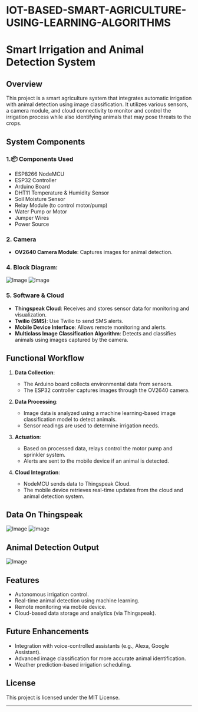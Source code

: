 # IOT-BASED-SMART-AGRICULTURE-USING-LEARNING-ALGORITHMS
# Smart Irrigation and Animal Detection System

## Overview

This project is a smart agriculture system that integrates automatic irrigation with animal detection using image classification. It utilizes various sensors, a camera module, and cloud connectivity to monitor and control the irrigation process while also identifying animals that may pose threats to the crops.

## System Components

### 1.📦 Components Used

- ESP8266 NodeMCU
- ESP32 Controller
- Arduino Board
- DHT11 Temperature & Humidity Sensor
- Soil Moisture Sensor
- Relay Module (to control motor/pump)
- Water Pump or Motor
- Jumper Wires
- Power Source

### 2. Camera
- **OV2640 Camera Module**: Captures images for animal detection.

### 4. Block Diagram:
![Image](https://github.com/user-attachments/assets/e5730521-2464-4414-9520-1bb952afbf19)
![Image](https://github.com/user-attachments/assets/aac9384d-3f23-4b5b-a8d7-ddbb6fc21062)
### 5. Software & Cloud
- **Thingspeak Cloud**: Receives and stores sensor data for monitoring and visualization.
- **Twilio (SMS)**: Use Twilio to send SMS alerts.
- **Mobile Device Interface**: Allows remote monitoring and alerts.
- **Multiclass Image Classification Algorithm**: Detects and classifies animals using images captured by the camera.

## Functional Workflow

1. **Data Collection**:
   - The Arduino board collects environmental data from sensors.
   - The ESP32 controller captures images through the OV2640 camera.

2. **Data Processing**:
   - Image data is analyzed using a machine learning-based image classification model to detect animals.
   - Sensor readings are used to determine irrigation needs.

3. **Actuation**:
   - Based on processed data, relays control the motor pump and sprinkler system.
   - Alerts are sent to the mobile device if an animal is detected.

4. **Cloud Integration**:
   - NodeMCU sends data to Thingspeak Cloud.
   - The mobile device retrieves real-time updates from the cloud and animal detection system.

## Data On Thingspeak 
![Image](https://github.com/user-attachments/assets/2c476826-ee08-4209-bc79-2294c3813151)
![Image](https://github.com/user-attachments/assets/6bd13da0-50d5-4d06-b154-5f4e218da6bc)

## Animal Detection Output
![Image](https://github.com/user-attachments/assets/07cbd1fb-c727-4443-84bc-14d791bc15f8)
## Features

- Autonomous irrigation control.
- Real-time animal detection using machine learning.
- Remote monitoring via mobile device.
- Cloud-based data storage and analytics (via Thingspeak).

## Future Enhancements

- Integration with voice-controlled assistants (e.g., Alexa, Google Assistant).
- Advanced image classification for more accurate animal identification.
- Weather prediction-based irrigation scheduling.

## License

This project is licensed under the MIT License.

---
